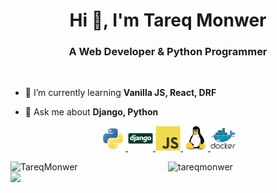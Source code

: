 <h1 align="center">Hi 👋, I'm Tareq Monwer</h1>
<h3 align="center">A Web Developer & Python Programmer</h3>
<br>

- 🌱 I’m currently learning **Vanilla JS, React, DRF**

- 💬 Ask me about **Django, Python**

<p align="center">
<a href="https://www.python.org" target="_blank"> <img src="https://raw.githubusercontent.com/devicons/devicon/master/icons/python/python-original.svg" alt="python" width="40" height="40"/> </a>
<a href="https://www.djangoproject.com/" target="_blank"> <img src="https://raw.githubusercontent.com/devicons/devicon/master/icons/django/django-original.svg" alt="django" width="40" height="40"/> </a>
<a href="https://developer.mozilla.org/en-US/docs/Web/JavaScript" target="_blank"> <img src="https://raw.githubusercontent.com/devicons/devicon/master/icons/javascript/javascript-original.svg" alt="javascript" width="40" height="40"/> </a>
<a href="https://www.linux.org/" target="_blank"> <img src="https://raw.githubusercontent.com/devicons/devicon/master/icons/linux/linux-original.svg" alt="linux" width="40" height="40"/> </a>
<a href="https://www.docker.com/" target="_blank"> <img src="https://raw.githubusercontent.com/devicons/devicon/master/icons/docker/docker-original-wordmark.svg" alt="docker" width="40" height="40"/> </a>
</p>

<div style="display: flex;">
    <img style="width: 50%;" align="center" src="https://github-readme-stats.vercel.app/api?username=TareqMonwer&show_icons=true&count_private=true" alt="TareqMonwer" />
    <img style="width: 50%;" align="center" src="https://github-readme-streak-stats.herokuapp.com/?user=tareqmonwer" alt="tareqmonwer" />
</div>

<a href="https://github.com/antonkomarev/github-profile-views-counter">
    <img src="https://komarev.com/ghpvc/?username=tareqmonwer">
</a>


